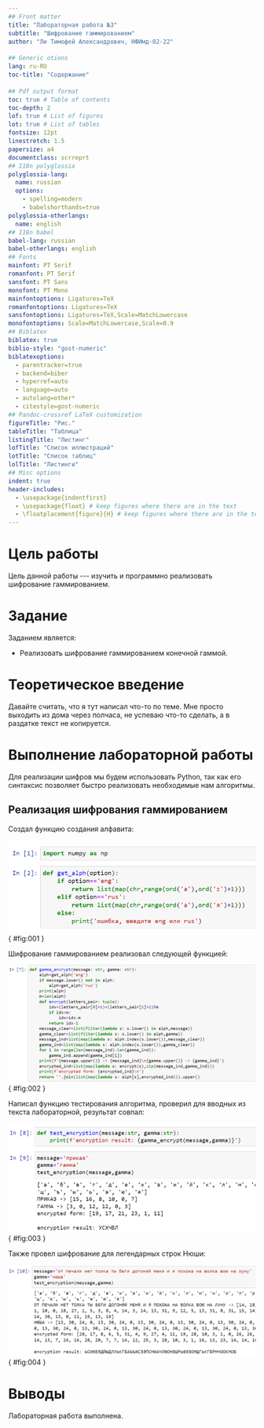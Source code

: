 ```yaml
---
## Front matter
title: "Лабораторная работа №3"
subtitle: "Шифрование гаммированием"
author: "Ли Тимофей Александрович, НФИмд-02-22"

## Generic otions
lang: ru-RU
toc-title: "Содержание"

## Pdf output format
toc: true # Table of contents
toc-depth: 2
lof: true # List of figures
lot: true # List of tables
fontsize: 12pt
linestretch: 1.5
papersize: a4
documentclass: scrreprt
## I18n polyglossia
polyglossia-lang:
  name: russian
  options:
	- spelling=modern
	- babelshorthands=true
polyglossia-otherlangs:
  name: english
## I18n babel
babel-lang: russian
babel-otherlangs: english
## Fonts
mainfont: PT Serif
romanfont: PT Serif
sansfont: PT Sans
monofont: PT Mono
mainfontoptions: Ligatures=TeX
romanfontoptions: Ligatures=TeX
sansfontoptions: Ligatures=TeX,Scale=MatchLowercase
monofontoptions: Scale=MatchLowercase,Scale=0.9
## Biblatex
biblatex: true
biblio-style: "gost-numeric"
biblatexoptions:
  - parentracker=true
  - backend=biber
  - hyperref=auto
  - language=auto
  - autolang=other*
  - citestyle=gost-numeric
## Pandoc-crossref LaTeX customization
figureTitle: "Рис."
tableTitle: "Таблица"
listingTitle: "Листинг"
lofTitle: "Список иллюстраций"
lotTitle: "Список таблиц"
lolTitle: "Листинги"
## Misc options
indent: true
header-includes:
  - \usepackage{indentfirst}
  - \usepackage{float} # keep figures where there are in the text
  - \floatplacement{figure}{H} # keep figures where there are in the text
---
```


# Цель работы

Цель данной работы --- изучить и программно реализовать шифрование гаммированием.

# Задание

Заданием является:

- Реализовать шифрование гаммированием конечной гаммой.

# Теоретическое введение

Давайте считать, что я тут написал что-то по теме. Мне просто выходить из дома через полчаса, не успеваю что-то сделать, а в раздатке текст не копируется.

# Выполнение лабораторной работы

Для реализации шифров мы будем использовать Python, так как его синтаксис позволяет быстро реализовать необходимые нам алгоритмы.

## Реализация шифрования гаммированием

Создал функцию создания алфавита:

![код1](images/1.png){ #fig:001 }

Шифрование гаммированием реализовал следующей функцией:

![код2](images/2.png){ #fig:002 }

Написал функцию тестирования алгоритма, проверил для вводных из текста лабораторной, результат совпал:

![код3](images/3.png){ #fig:003 }

Также провел шифрование для легендарных строк Нюши:

![код4](images/4.png){ #fig:004 }

# Выводы

Лабораторная работа выполнена.

